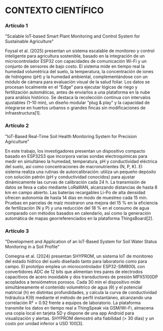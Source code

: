 # CONTEXTO CIENTÍFICO
### Artículo 1
 "Scalable IoT-based Smart Plant Monitoring and Control System for Sustainable Agriculture"
 
Foysal et al. (2025) presentan un sistema escalable de monitoreo y control inteligente para agricultura sostenible, basado en la integración de un microcontrolador ESP32 con capacidades de comunicación Wi-Fi y un conjunto de sensores de bajo costo. El sistema mide en tiempo real la humedad volumétrica del suelo, la temperatura, la concentración de iones de hidrógeno (pH) y la humedad ambiental, complementándose con un módulo de cámara para evaluación visual de la salud foliar. Los datos se procesan localmente en el “Edge” para ejecutar lógicas de riego y fertilización automáticas, antes de enviarlos a una plataforma en la nube para análisis histórico. Se destaca la recolección continua con intervalos ajustables (1–10 min), un diseño modular “plug & play” y la capacidad de integrarse en huertos urbanos o grandes fincas sin modificaciones de infraestructura[1].

### Artículo 2
"IoT-Based Real-Time Soil Health Monitoring System for Precision Agriculture"

En este trabajo, los investigadores presentan un dispositivo compacto basado en ESP32S3 que incorpora varias sondas electroquímicas para medir en simultáneo la humedad, temperatura, pH y conductividad eléctrica del suelo, así como concentraciones de macronutrientes (N, P, K). El sistema realiza una rutinas de autorcalibración: utiliza un pequeño depósito con solución patrón (pH y conductividad conocidos) para ajustar dinámicamente las curvas de calibración cada 24 h. La transmisión de datos se lleva a cabo mediante LoRaWAN, alcanzando distancias de hasta 8 km en campo abierto. Las baterías recargables Li-Po de alta densidad ofrecen autonomía de hasta 14 días en modo de muestreo cada 15 min. Pruebas en parcelas de maíz mostraron una mejora del 15 % en la eficiencia de fertilización (N y P) y una reducción del 18 % en el consumo de agua comparado con métodos basados en calendario, así como la generación automática de mapas georreferenciados en la plataforma ThingsBoard[2].

### Artículo 3
"Development and Application of an IoT-Based System for Soil Water Status Monitoring in a Soil Profile"

Comegna et al. (2024) presentan SHYPROM, un sistema IoT de monitoreo del estado hídrico del suelo diseñado tanto para laboratorio como para campo. El prototipo emplea un microcontrolador ESP32-SIM800L con convertidores ADC de 12 bits que alimentan tres pares de electrodos capacitivos de acero inoxidable y dos transductores de presión MPX5100DP acoplados a tensiómetros porosos. Cada 30 min el dispositivo mide simultáneamente el contenido volumétrico de agua (θ) y el potencial matricial (h) en distintas profundidades, y calcula la curva de conductividad hidráulica K(θ) mediante el método de perfil instantáneo, alcanzando una correlación R² = 0.92 frente a equipos de laboratorio. La plataforma transmite los datos en tiempo real a ThingSpeak vía GSM/Wi-Fi, almacena una copia local en tarjeta SD y dispone de una app Android para visualización y alertas. SHYPROM demostró alta fiabilidad (> 30 días) y un costo por unidad inferior a USD 100[3].


